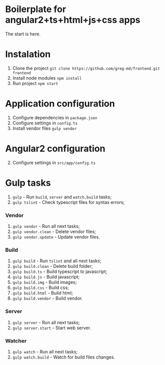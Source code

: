 # Boilerplate for angular2+ts+html+js+css apps

The start is here.

# Instalation

1. Clone the project `git clone https://github.com/greg-md/frontend.git frontend`
2. Install node modules `npm install`
3. Run project `npm start`

# Application configuration

1. Configure dependencies in `package.json`
2. Configure settings in `config.ts`
3. Install vendor files `gulp vendor`

# Angular2 configuration

2. Configure settings in `src/app/config.ts`

# Gulp tasks

1. `gulp` - Run `build`, `server` and `watch.build` tasks;
2. `gulp tslint` - Check typescript files for syntax errors;

### Vendor
1. `gulp vendor` - Run all next tasks;
2. `gulp vendor.clean` - Delete vendor files;
3. `gulp vendor.update` - Update vendor files.

### Build
1. `gulp build` - Run `tslint` and all next tasks;
2. `gulp build.clean` - Delete build folder;
3. `gulp build.ts` - Build typescript to javascript;
4. `gulp build.js` - Build javascript;
5. `gulp build.img` - Build images;
6. `gulp build.css` - Build css;
7. `gulp build.html` - Build html;
8. `gulp build.vendor` - Build vendor.

### Server
1. `gulp server` - Run all next tasks;
2. `gulp server.start` - Start web server.

### Watcher
1. `gulp watch` - Run all next tasks;
2. `gulp watch.build` - Watch for build files changes.
